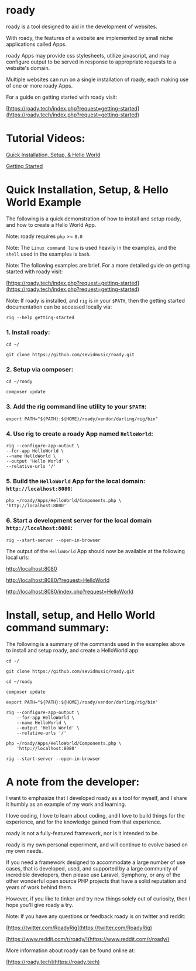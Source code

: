 # roady

roady is a tool designed to aid in the development of websites.

With roady, the features of a website are implemented by
small niche applications called Apps.

roady Apps may provide css stylesheets, utilize javascript, and
may configure output to be served in response to appropriate 
requests to a website's domain.

Multiple websites can run on a single installation of roady, 
each making use of one or more roady Apps.

For a guide on getting started with roady visit:

[https://roady.tech/index.php?request=getting-started](https://roady.tech/index.php?request=getting-started)

# Tutorial Videos:
[Quick Installation, Setup, & Hello World](https://roadydemos.us-east-1.linodeobjects.com/QuickInstallSetupHelloWorldFinal.webm)

[Getting Started](https://roadydemos.us-east-1.linodeobjects.com/GettingStarted.webm)

# Quick Installation, Setup, & Hello World Example

The following is a quick demonstration of how to install
and setup roady, and how to create a Hello World App.

Note: roady requires `php` >= `8.0`

Note: The `Linux command line` is used heavily in the examples, 
and the `shell` used in the examples is `bash`.

Note: The following examples are brief. For a more detailed 
guide on getting started with roady visit:

[https://roady.tech/index.php?request=getting-started](https://roady.tech/index.php?request=getting-started)

Note: If roady is installed, and `rig` is in your `$PATH`, then
the getting started documentation can be accessed locally via:

```
rig --help getting-started
```
### 1. Install roady:

```
cd ~/

git clone https://github.com/sevidmusic/roady.git
```
### 2. Setup via composer:

```
cd ~/roady

composer update
```

### 3. Add  the rig command line utility to your `$PATH`:

```
export PATH="${PATH}:${HOME}/roady/vendor/darling/rig/bin"
```

### 4. Use rig to create a roady App named `HelloWorld`:

```
rig --configure-app-output \
--for-app HelloWorld \
--name HelloWorld \
--output 'Hello World' \
--relative-urls '/'
```

### 5. Build the `HelloWorld` App for the local domain: `http://localhost:8080`:

```
php ~/roady/Apps/HelloWorld/Components.php \
'http://localhost:8080'
```

### 6. Start a development server for the local domain `http://localhost:8080`:

```
rig --start-server --open-in-browser
```

The output of the `HelloWorld` App should now be available at 
the following local urls: 

[http://localhost:8080](http://localhost:8080)

[http://localhost:8080/?request=HelloWorld](http://localhost:8080/?request=HelloWorld)

[http://localhost:8080/index.php?request=HelloWorld](http://localhost:8080/index.php?request=HelloWorld)

# Install, setup, and Hello World command summary:

The following is a summary of the commands used in the examples
above to install and setup roady, and create a HelloWorld app:

```
cd ~/

git clone https://github.com/sevidmusic/roady.git

cd ~/roady

composer update

export PATH="${PATH}:${HOME}/roady/vendor/darling/rig/bin"

rig --configure-app-output \
    --for-app HelloWorld \
    --name HelloWorld \
    --output 'Hello World' \
    --relative-urls '/'

php ~/roady/Apps/HelloWorld/Components.php \
    'http://localhost:8080'

rig --start-server --open-in-browser
```

# A note from the developer:

I want to emphasize that I developed roady as a tool for myself,
and I share it humbly as an example of my work and learning.

I love coding, I love to learn about coding, and I love to build
things for the experience, and for the knowledge gained from 
that experience.

roady is not a fully-featured framework, nor is it intended 
to be.

roady is my own personal experiment, and will continue to evolve
based on my own needs.

If you need a framework designed to accommodate a large number 
of use cases, that is developed, used, and supported by a 
large community of incredible developers, then please use 
Laravel, Symphony, or any of the other wonderful open source 
PHP projects that have a solid reputation and years of work 
behind them.

However, if you like to tinker and try new things solely out of
curiosity, then I hope you'll give roady a try.

Note: If you have any questions or feedback roady is on twitter
and reddit:

[https://twitter.com/RoadyRig](https://twitter.com/RoadyRig)

[https://www.reddit.com/r/roady/](https://www.reddit.com/r/roady/)

More information about roady can be found online at:

[https://roady.tech](https://roady.tech)

